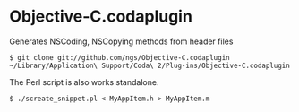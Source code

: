 Objective-C.codaplugin
======================

Generates NSCoding, NSCopying methods from header files

    $ git clone git://github.com/ngs/Objective-C.codaplugin ~/Library/Application\ Support/Coda\ 2/Plug-ins/Objective-C.codaplugin


The Perl script is also works standalone.

    $ ./screate_snippet.pl < MyAppItem.h > MyAppItem.m

